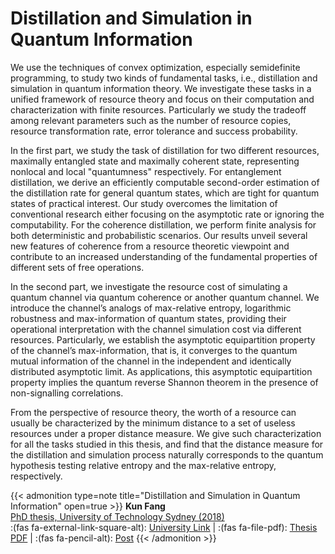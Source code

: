 # Distillation and Simulation in Quantum Information


We use the techniques of convex optimization, especially semidefinite programming, to study two kinds of fundamental tasks, i.e., distillation and simulation in quantum information theory. We investigate these tasks in a unified framework of resource theory and focus on their computation and characterization with finite resources. Particularly we study the tradeoff among relevant parameters such as the number of resource copies, resource transformation rate, error tolerance and success probability.

In the first part, we study the task of distillation for two different resources, maximally entangled state and maximally coherent state, representing nonlocal and local "quantumness" respectively. For entanglement distillation, we derive an efficiently computable second-order estimation of the distillation rate for general quantum states, which are tight for quantum states of practical interest. Our study overcomes the limitation of conventional research either focusing on the asymptotic rate or ignoring the computability. For the coherence distillation, we perform finite analysis for both deterministic and probabilistic scenarios. Our results unveil several new features of coherence from a resource theoretic viewpoint and contribute to an increased understanding of the fundamental properties of different sets of free operations.

In the second part, we investigate the resource cost of simulating a quantum channel via quantum coherence or another quantum channel. We introduce the channel’s analogs of max-relative entropy, logarithmic robustness and max-information of quantum states, providing their operational interpretation with the channel simulation cost via different resources. Particularly, we establish the asymptotic equipartition property of the channel’s max-information, that is, it converges to the quantum mutual information of the channel in the independent and identically distributed asymptotic limit. As applications, this asymptotic equipartition property implies the quantum reverse Shannon theorem in the presence of non-signalling correlations.

From the perspective of resource theory, the worth of a resource can usually be characterized by the minimum distance to a set of useless resources under a proper distance measure. We give such characterization for all the tasks studied in this thesis, and find that the distance measure for the distillation and simulation process naturally corresponds to the quantum hypothesis testing relative entropy and the max-relative entropy, respectively.

{{< admonition type=note title="Distillation and Simulation in Quantum Information" open=true >}}
**Kun Fang**\
[PhD thesis, University of Technology Sydney (2018)](https://opus.lib.uts.edu.au/handle/10453/129402)\
:(fas fa-external-link-square-alt): [University Link](https://opus.lib.uts.edu.au/handle/10453/129402) | :(fas fa-file-pdf): [Thesis PDF](/manuscript/Fang-PhD-thesis.pdf) | :(fas fa-pencil-alt): [Post](/distillation-and-simulation)
{{< /admonition >}}
